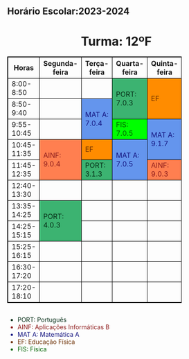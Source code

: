 <!DOCTYPE html>
<html>
<style>
body {
  background-image: url("https://assets.hongkiat.com/uploads/beautiful-minimalist-desktop-wallpapers/4k/preview/01.jpg?3");
}
table, th, td {
  border: 1px solid black;
  border-collapse: collapse;
}

table.center {
  margin-left: auto;
  margin-right: auto;
  margin-top: auto;
  margin-bottom: auto;
}

h2 {
    text-align: center;
    text-decoration: underline;
}
h1 {
  text-align: center;
  text-decoration: dashed;
}

th {
    color:darkslategray;
}

td {
    text-align: center;
}

div.container {
  text-align: center;
}
ul.myUL {
  display: inline-block;
  text-align: left;
}

</style>
<body>

<h2>Horário Escolar:2023-2024</h2>
<h1>Turma: 12ºF</h1>

<table style="width:80%" class="center">
  <tr>
    <th>Horas</th>
    <th>Segunda-feira</th>
    <th>Terça-feira</th>
    <th>Quarta-feira</th>
    <th>Quinta-feira</th>
    <th>Sexta-feira</th>
  </tr>
  <tr>
    <td>8:00-8:50</td>
    <td></td>
    <td></td>
    <td rowspan="2" style="background-color: mediumseagreen; color: rgb(6, 46, 23); ">PORT: 7.0.3</td>
    <td rowspan="2" style="background-color: darkorange; color: rgb(109, 48, 4);">EF</td>
    <td rowspan="2" style="background-color: lime; color: darkgreen;">FIS: LF.1</td>
  </tr>
  <tr>
    <td>8:50-9:40</td>
    <td></td>
    <td rowspan="2" style="background-color: cornflowerblue; color: rgb(21, 21, 128);">MAT A: 7.0.4</td>
</tr>
  </tr>
  <tr>
    <td>9:55-10:45</td>
    <td></td>
    <td style="background-color: lime; color: darkgreen;">FIS: 7.0.5</td>
    <td rowspan="2" style="background-color: cornflowerblue; color: rgb(21, 21, 128); ">MAT A: 9.1.7</td>
    <td></td>
  </tr>
  <tr>
    <td>10:45-11:35</td>
    <td rowspan="2" style="background-color: coral; color: rgb(143, 30, 30);">AINF: 9.0.4</td>
    <td style="background-color: darkorange; color: rgb(109, 48, 4);">EF</td>
    <td rowspan="2" style="background-color: cornflowerblue; color: rgb(21, 21, 128);">MAT A: 7.0.5</td>
    <td></td>
  </tr>
  <tr>
    <td>11:45-12:35</td>
    <td style="background-color: mediumseagreen; color: rgb(6, 46, 23);">PORT: 3.1.3</td>
    <td style="background-color: coral; color: rgb(143, 30, 30);">AINF: 9.0.3</td>
    <td></td>
  </tr>
  <tr>
    <td>12:40-13:30</td>
    <td></td>
    <td></td>
    <td></td>
    <td></td>
    <td></td>
  </tr>
  <tr>
    <td>13:35-14:25</td>
    <td rowspan="2" style="background-color: mediumseagreen;  color: rgb(6, 46, 23);">PORT: 4.0.3</td>
    <td></td>
    <td></td>
    <td></td>
    <td></td>
  </tr>
  <tr>
    <td>14:25-15:15</td>
    <td></td>
    <td></td>
    <td></td>
    <td></td>
  </tr>
  <tr>
    <td>15:25-16:15</td>
    <td></td>
    <td></td>
    <td></td>
    <td></td>
    <td></td>
  </tr>
  <td>16:30-17:20</td>
    <td></td>
    <td></td>
    <td></td>
    <td></td>
    <td></td>
  </tr>
  <td>17:20-18:10</td>
    <td></td>
    <td></td>
    <td></td>
    <td></td>
    <td></td>
  </tr>

</table>
<div class="container">
  <ul class="myUL">
    <li style="color: rgb(6, 46, 23);">PORT: Português</li>
    <li style="color:  rgb(143, 30, 30);">AINF: Aplicações Informáticas B</li>
    <li style="color:  rgb(21, 21, 128);">MAT A: Matemática A </li>
    <li style="color:rgb(109, 48, 4);">EF: Educação Física</li>
    <li style="color: darkgreen;">FIS: Física</li>
  </ul>
</div>


</body>
</html>


